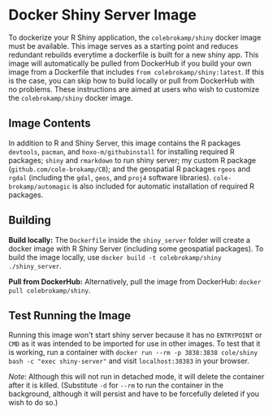# Docker Shiny Server Image

To dockerize your R Shiny application, the `colebrokamp/shiny` docker image must be available. This image serves as a starting point and reduces redundant rebuilds everytime a dockerfile is built for a new shiny app. This image will automatically be pulled from DockerHub if you build your own image from a Dockerfile that includes `from colebrokamp/shiny:latest`. If this is the case, you can skip how to build locally or pull from DockerHub with no problems. These instructions are aimed at users who wish to customize the `colebrokamp/shiny` docker image.

## Image Contents

In addition to R and Shiny Server, this image contains the R packages `devtools`, `pacman`, and `hoxo-m/githubinstall` for installing required R packages; `shiny` and `rmarkdown` to run shiny server; my custom R package (`github.com/cole-brokamp/CB`); and the geospatial R packages `rgeos` and `rgdal` (including the `gdal`, `geos`, and `proj4` software libraries). `cole-brokamp/automagic` is also included for automatic installation of required R packages.

## Building

**Build locally:**
The `Dockerfile` inside the `shiny_server` folder will create a docker image with R Shiny Server (including some geospatial packages). To build the image locally, use `docker build -t colebrokamp/shiny ./shiny_server`.

**Pull from DockerHub:**
Alternatively, pull the image from DockerHub: `docker pull colebrokamp/shiny`.

## Test Running the Image

Running this image won't start shiny server because it has no `ENTRYPOINT` or `CMD` as it was intended to be imported for use in other images. To test that it is working, run a container with `docker run --rm -p 3838:3838 cole/shiny bash -c "exec shiny-server"` and visit `localhost:38383` in your browser.

*Note*: Although this will not run in detached mode, it will delete the container after it is killed. (Substitute `-d` for `--rm` to run the container in the background, although it will persist and have to be forcefully deleted if you wish to do so.)
